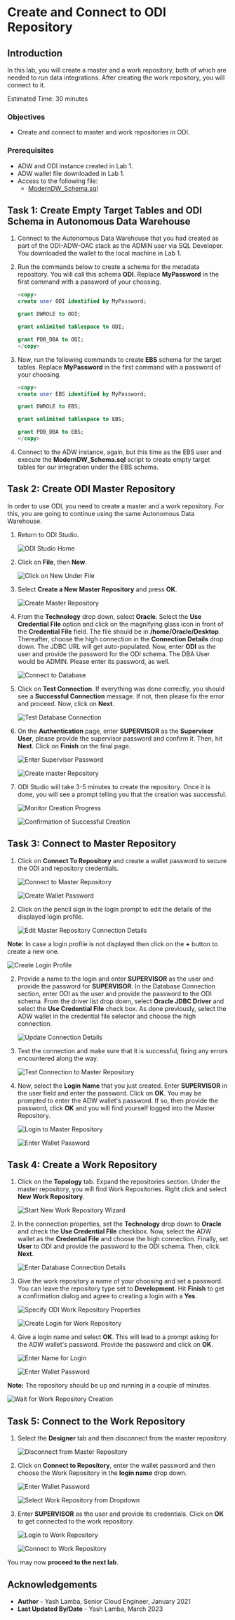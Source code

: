 # Create and Connect to ODI Repository

## Introduction

In this lab, you will create a master and a work repository, both of which are needed to run data integrations. After creating the work repository, you will connect to it. 

Estimated Time: 30 minutes

### Objectives

- Create and connect to master and work repositories in ODI. 

### Prerequisites

- ADW and ODI instance created in Lab 1.
- ADW wallet file downloaded in Lab 1.
- Access to the following file: 
    - [ModernDW\_Schema.sql](https://c4u04.objectstorage.us-ashburn-1.oci.customer-oci.com/p/EcTjWk2IuZPZeNnD_fYMcgUhdNDIDA6rt9gaFj_WZMiL7VvxPBNMY60837hu5hga/n/c4u04/b/livelabsfiles/o/data-management-library-files/modern-data-warehouse/ModernDW_Schema.sql)
    
## Task 1: Create Empty Target Tables and ODI Schema in Autonomous Data Warehouse

1. Connect to the Autonomous Data Warehouse that you had created as part of the ODI-ADW-OAC stack as the ADMIN user via SQL Developer. You downloaded the wallet to the local machine in Lab 1.

2. Run the commands below to create a schema for the metadata repository. You will call this schema **ODI**. Replace **MyPassword** in the first command with a password of your choosing.
    
    ```sql
    <copy>
    create user ODI identified by MyPassword;

    grant DWROLE to ODI;

    grant unlimited tablespace to ODI;

    grant PDB_DBA to ODI; 
    </copy>
    ```  

3. Now, run the following commands to create **EBS** schema for the target tables. Replace **MyPassword** in the first command with a password of your choosing.

    ```sql
    <copy>
    create user EBS identified by MyPassword;

    grant DWROLE to EBS;

    grant unlimited tablespace to EBS;

    grant PDB_DBA to EBS;   
    </copy>
    ```  
    
4. Connect to the ADW instance, again, but this time as the EBS user and execute the **ModernDW\_Schema.sql** script to create empty target tables for our integration under the EBS schema. 
   
## Task 2: Create ODI Master Repository

In order to use ODI, you need to create a master and a work repository. For this, you are going to continue using the same Autonomous Data Warehouse.

1. Return to ODI Studio.

    ![ODI Studio Home](./images/odi-studio-home.png "ODI Studio Home")
    
2. Click on **File**, then **New**.

    ![Click on New Under File](./images/click-on-new.png "Click on New Under File")
    
3. Select **Create a New Master Repository** and press **OK**.

    ![Create Master Repository](./images/create-master-repository.png "Create Master Repository")
    
4. From the **Technology** drop down, select **Oracle**. Select the **Use Credential File** option and click on the magnifying glass icon in front of the **Credential File** field. The file should be in **/home/Oracle/Desktop**. Thereafter, choose the high connection in the **Connection Details** drop down. The JDBC URL will get auto-populated. Now, enter **ODI** as the user and provide the password for the ODI schema. The DBA User would be ADMIN. Please enter its password, as well.

    ![Connect to Database](./images/connect-to-database.png "Connect to Database")
    
5. Click on **Test Connection**. If everything was done correctly, you should see a **Successful Connection** message. If not, then please fix the error and proceed. Now, click on **Next**.

    ![Test Database Connection](./images/test-database-connection.png "Test Database Connection")
    
6. On the **Authentication** page, enter **SUPERVISOR** as the **Supervisor User**, please provide the supervisor password and confirm it. Then, hit **Next**. Click on **Finish** on the final page.

    ![Enter Supervisor Password](./images/enter-supervisor-password.png "Enter Supervisor Password")
    
    ![Create master Repository](./images/create-master-repo.png "Create master Repository")
    
7. ODI Studio will take 3-5 minutes to create the repository. Once it is done, you will see a prompt telling you that the creation was successful.

    ![Monitor Creation Progress](./images/monitor-creation-progress.png "Monitor Creation Progress")
    
    ![Confirmation of Successful Creation](./images/confirmation-of-successful-creation.png "Confirmation of Successful Creation")

## Task 3: Connect to Master Repository

1. Click on **Connect To Repository** and create a wallet password to secure the ODI and repository credentials.

    ![Connect to Master Repository](./images/connect-to-master-repo.png "Connect to Master Repository")

    ![Create Wallet Password](./images/create-wallet-password.png "Create Wallet Password")

2. Click on the pencil sign in the login prompt to edit the details of the displayed login profile. 
    
    ![Edit Master Repository Connection Details](./images/edit-master-connection-details.png "Edit Master Repository Connection Details")
    
**Note:** In case a login profile is not displayed then click on the **+** button to create a new one.

![Create Login Profile](./images/create-login-profile.png "Create Login Profile")

2. Provide a name to the login and enter **SUPERVISOR** as the user and provide the password for **SUPERVISOR**. In the Database Connection section, enter ODI as the user and provide the password to the ODI schema. From the driver list drop down, select **Oracle JDBC Driver** and select the **Use Credential File** check box. As done previously, select the ADW wallet in the credential file selector and choose the high connection. 

    ![Update Connection Details](./images/edit-master-repo-connection-info.png "Update Connection Details")
    
3. Test the connection and make sure that it is successful, fixing any errors encountered along the way.

    ![Test Connection to Master Repository](./images/test-connection-to-master-repository.png "Test Connection to Master Repository")

4. Now, select the **Login Name** that you just created. Enter **SUPERVISOR** in the user field and enter the password. Click on **OK**. You may be prompted to enter the ADW wallet's password. If so, then provide the password, click **OK** and you will find yourself logged into the Master Repository.

    ![Login to Master Repository](./images/login-to-master-repo.png "Login to Master Repository")
    
    ![Enter Wallet Password](./images/enter-wallet-password-to-access-credentials.png "Enter Wallet Password")
    
## Task 4: Create a Work Repository

1. Click on the **Topology** tab. Expand the repositories section. Under the master repository, you will find Work Repositories. Right click and select **New Work Repository**.

    ![Start New Work Repository Wizard](./images/start-new-work-repo-wizard.png "Start New Work Repository Wizard")

2. In the connection properties, set the **Technology** drop down to **Oracle** and check the **Use Credential File** checkbox. Now, select the ADW wallet as the **Credential File** and choose the high connection. Finally, set **User** to ODI and provide the password to the ODI schema. Then, click **Next**.

    ![Enter Database Connection Details](./images/enter-database-connection-details.png "Enter Database Connection Details")

3. Give the work repository a name of your choosing and set a password. You can leave the repository type set to **Development**. Hit **Finish** to get a confirmation dialog and agree to creating a login with a **Yes**.

    ![Specify ODI Work Repository Properties](./images/specify-odi-work-repo-properties.png "Specify ODI Work Repository Properties")
    
    ![Create Login for Work Repository](./images/create-login-for-work-repository.png "Create Login for Work Repository")

4. Give a login name and select **OK**. This will lead to a prompt asking for the ADW wallet's password. Provide the password and click on **OK**.

    ![Enter Name for Login](./images/enter-name-for-login.png "Enter Name for Login")
    
    ![Enter Wallet Password](./images/enter-wallet-password-to-access-credentials2.png "Enter Wallet Password")

**Note:** The repository should be up and running in a couple of minutes.

![Wait for Work Repository Creation](./images/wait-for-work-repo-creation.png "Wait for Work Repository Creation")

## Task 5: Connect to the Work Repository

1. Select the **Designer** tab and then disconnect from the master repository.
    
    ![Disconnect from Master Repository](./images/disconnect-from-master-repo.png "Disconnect from Master Repository")

2. Click on **Connect to Repository**, enter the wallet password and then choose the Work Repository in the **login name** drop down.

    ![Enter Wallet Password](./images/enter-wallet-password.png "Enter Wallet Password")

    ![Select Work Repository from Dropdown](./images/select-work-repo-login.png "Select Work Repository from Dropdown")
    
3. Enter **SUPERVISOR** as the user and provide its credentials. Click on **OK** to get connected to the work repository.

    ![Login to Work Repository](./images/login-to-work-repo.png "Login to Work Repository")

    ![Connect to Work Repository](./images/connect-to-work-repo.png "Connect to Work Repository")

You may now **proceed to the next lab**.

## Acknowledgements
- **Author** - Yash Lamba, Senior Cloud Engineer, January 2021
- **Last Updated By/Date** - Yash Lamba, March 2023

